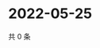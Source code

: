 # 2022-05-25

共 0 条

<!-- BEGIN WEIBO -->
<!-- 最后更新时间 Wed May 25 2022 05:14:54 GMT+0800 (China Standard Time) -->

<!-- END WEIBO -->
